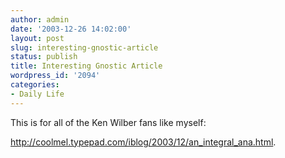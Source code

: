 ```yaml
---
author: admin
date: '2003-12-26 14:02:00'
layout: post
slug: interesting-gnostic-article
status: publish
title: Interesting Gnostic Article
wordpress_id: '2094'
categories:
- Daily Life
---
```

This is for all of the Ken Wilber fans like myself:

<a href="http://coolmel.typepad.com/iblog/2003/12/an_integral_ana.html">http://coolmel.typepad.com/iblog/2003/12/an_integral_ana.html</a>.
